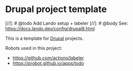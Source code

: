 # Drupal project template

[//]: # @todo Add Lando setup + labeler
[//]: # @body See: <https://docs.lando.dev/config/drupal8.html>

This is a template for [Drupal](https://www.drupal.org/) projects.

Robots used in this project:
- <https://github.com/actions/labeler>
- <https://probot.github.io/apps/todo>
